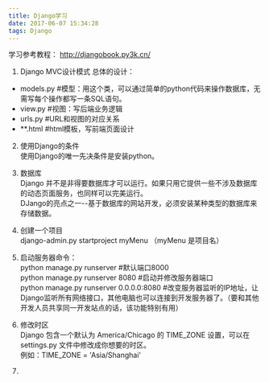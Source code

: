 ```yaml
---
title: Django学习
date: 2017-06-07 15:34:28
tags: Django
---
```


学习参考教程：
http://djangobook.py3k.cn/

1. Django MVC设计模式 
总体的设计：
 * models.py  \#模型：用这个类，可以通过简单的python代码来操作数据库，无需写每个操作都写一条SQL语句。
 * view.py  \#视图：写后端业务逻辑
 * urls.py  \#URL和视图的对应关系
 * \*\*.html  \#html模板，写前端页面设计

2. 使用Django的条件  
使用Django的唯一先决条件是安装python。  

3. 数据库  
Django 并不是非得要数据库才可以运行。如果只用它提供一些不涉及数据库的动态页面服务，也同样可以完美运行。   
DJango的亮点之一--基于数据库的网站开发，必须安装某种类型的数据库来存储数据。

4. 创建一个项目  
django-admin.py startproject myMenu  （myMenu 是项目名）

5. 启动服务器命令：  
python manage.py runserver #默认端口8000  
python manage.py runserver 8080  #启动并修改服务器端口  
python manage.py runserver 0.0.0.0:8080  #改变服务器监听的IP地址，让Django监听所有网络接口，其他电脑也可以连接到开发服务器了。（要和其他开发人员共享同一开发站点的话，该功能特别有用）

6. 修改时区  
Django 包含一个默认为 America/Chicago 的 TIME_ZONE 设置，可以在 settings.py 文件中修改成你想要的时区。  
例如：TIME_ZONE = 'Asia/Shanghai'

7.  
